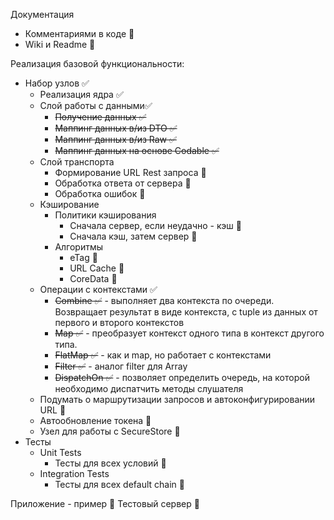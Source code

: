 Документация
  - Комментариями в коде 🚫
  - Wiki и Readme 🚫
 
Реализация базовой функциональности:
- Набор узлов ✅
  - Реализация ядра ✅
  - Слой работы с данными✅
    - ~~Получение данных ✅~~
    - ~~Маппинг данных в/из DTO ✅~~
    - ~~Маппинг данных в/из Raw ✅~~
    - ~~Маппинг данных на основе Codable ✅~~
  - Слой транспорта 
    - Формирование URL Rest запроса 🚫
    - Обработка ответа от сервера 🚫
    - Обработка ошибок 🚫
  - Кэширование
    - Политики кэширования
      - Сначала сервер, если неудачно - кэш 🚫
      - Сначала кэш, затем сервер 🚫
    - Алгоритмы
      - eTag 🚫
      - URL Cache 🚫
      - CoreData 🚫
  - Операции с контекстами ✅
    - ~~Combine ✅~~ - выполняет два контекста по очереди. Возвращает результат в виде контекста, с tuple из данных от первого и второго контекстов
    - ~~Map ✅~~ - преобразует контекст одного типа в контекст другого типа. 
    - ~~FlatMap ✅~~ - как и map, но работает с контекстами
    - ~~Filter ✅~~ - аналог filter для Array
    - ~~DispatchOn ✅~~ - позволяет определить очередь, на которой необходимо диспатчить методы слушателя
  - Подумать о маршрутизации запросов и автоконфигурировании URL 🚫
  - Автообновление токена 🚫
  - Узел для работы с SecureStore 🚫
- Тесты
  - Unit Tests
    - Тесты для всех условий 🚫
  - Integration Tests
    - Тесты для всех default chain 🚫


Приложение - пример 🚫
Тестовый сервер 🚫
